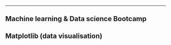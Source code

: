 ----------------------------------------
Machine learning & Data science Bootcamp
----------------------------------------

## Matplotlib (data visualisation)

